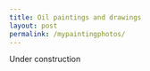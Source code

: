 ```yaml
---
title: Oil paintings and drawings
layout: post
permalink: /mypaintingphotos/
---
```


Under construction